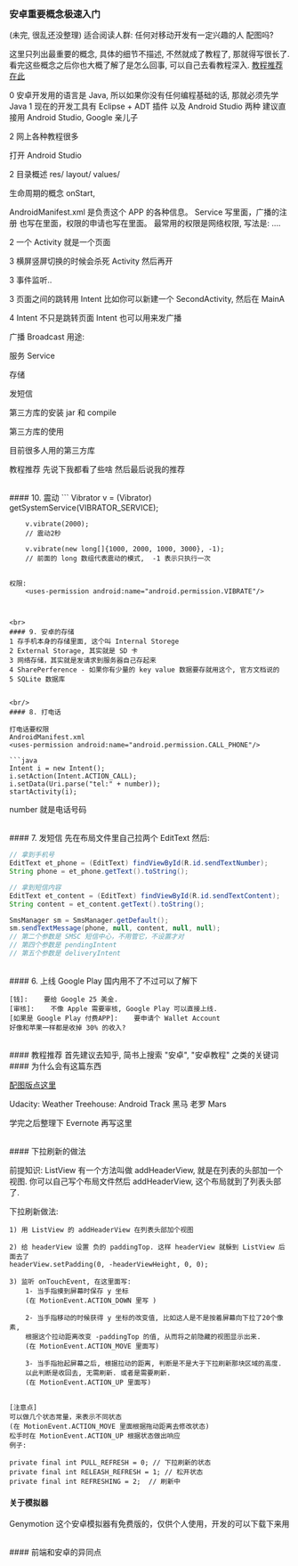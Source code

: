 ### 安卓重要概念极速入门
(未完, 很乱还没整理)
适合阅读人群: 任何对移动开发有一定兴趣的人
配图吗?

这里只列出最重要的概念, 具体的细节不描述, 不然就成了教程了, 那就得写很长了. <br/>
看完这些概念之后你也大概了解了是怎么回事, 可以自己去看教程深入. [教程推荐在此]()<br/>


0 安卓开发用的语言是 Java, 所以如果你没有任何编程基础的话, 那就必须先学 Java
1 现在的开发工具有 Eclipse + ADT 插件 以及 Android Studio 两种
建议直接用 Android Studio, Google 亲儿子


2 网上各种教程很多

打开 Android Studio


2 目录概述
res/
layout/
values/

生命周期的概念 onStart,


AndroidManifest.xml 是负责这个 APP 的各种信息。
Service 写里面，广播的注册 <receiver></receiver>  也写在里面，权限的申请也写在里面。<receiver></receiver>
最常用的权限是网络权限, 写法是: ....

2 一个 Activity 就是一个页面

3 横屏竖屏切换的时候会杀死 Activity 然后再开

3 事件监听..

3 页面之间的跳转用 Intent
比如你可以新建一个 SecondActivity, 然后在 MainA

4 Intent 不只是跳转页面
Intent 也可以用来发广播

广播 Broadcast
用途:


服务 Service


存储

发短信

第三方库的安装
jar 和 compile

第三方库的使用

目前很多人用的第三方库

教程推荐
    先说下我都看了些啥
    然后最后说我的推荐



<br>
#### 10. 震动
```
        Vibrator v = (Vibrator) getSystemService(VIBRATOR_SERVICE);

        v.vibrate(2000);
        // 震动2秒

        v.vibrate(new long[]{1000, 2000, 1000, 3000}, -1);
        // 前面的 long 数组代表震动的模式,  -1 表示只执行一次
```

权限:
    <uses-permission android:name="android.permission.VIBRATE"/>



<br>
#### 9. 安卓的存储
1 存手机本身的存储里面, 这个叫 Internal Storege
2 External Storage, 其实就是 SD 卡
3 网络存储，其实就是发请求到服务器自己存起来
4 SharePerference - 如果你有少量的 key value 数据要存就用这个, 官方文档说的
5 SQLite 数据库


<br/>
#### 8. 打电话

打电话要权限
AndroidManifest.xml
<uses-permission android:name="android.permission.CALL_PHONE"/>

```java
Intent i = new Intent();
i.setAction(Intent.ACTION_CALL);
i.setData(Uri.parse("tel:" + number));
startActivity(i);
```
number 就是电话号码

<br/>
#### 7. 发短信
先在布局文件里自己拉两个 EditText 然后:

```java
// 拿到手机号
EditText et_phone = (EditText) findViewById(R.id.sendTextNumber);
String phone = et_phone.getText().toString();

// 拿到短信内容
EditText et_content = (EditText) findViewById(R.id.sendTextContent);
String content = et_content.getText().toString();

SmsManager sm = SmsManager.getDefault();
sm.sendTextMessage(phone, null, content, null, null);
// 第二个参数是 SMSC 短信中心，不用管它，不设置才对
// 第四个参数是 pendingIntent
// 第五个参数是 deliveryIntent
```

<br/>
#### 6. 上线 Google Play
国内用不了不过可以了解下

    [钱]:    要给 Google 25 美金.
    [审核]:    不像 Apple 需要审核, Google Play 可以直接上线.
    [如果是 Google Play 付费APP]:    要申请个 Wallet Account
    好像和苹果一样都是收掉 30% 的收入?


<br/>
#### 教程推荐
首先建议去知乎, 简书上搜索 "安卓", "安卓教程" 之类的关键词


<br/>
#### 为什么会有这篇东西

[配图版点这里]()

Udacity: Weather
Treehouse: Android Track
黑马
老罗
Mars


学完之后整理下 Evernote 再写这里

<br/>
#### 下拉刷新的做法

前提知识:
ListView 有一个方法叫做 addHeaderView, 就是在列表的头部加一个视图.
你可以自己写个布局文件然后 addHeaderView, 这个布局就到了列表头部了.


下拉刷新做法:

    1) 用 ListView 的 addHeaderView 在列表头部加个视图

    2) 给 headerView 设置 负的 paddingTop. 这样 headerView 就躲到 ListView 后面去了
    headerView.setPadding(0, -headerViewHeight, 0, 0);

    3) 监听 onTouchEvent, 在这里面写:
        1- 当手指摸到屏幕时保存 y 坐标
        (在 MotionEvent.ACTION_DOWN 里写 )

        2- 当手指移动的时候获得 y 坐标的改变值, 比如这人是不是按着屏幕向下拉了20个像素,
        根据这个拉动距离改变 -paddingTop 的值, 从而将之前隐藏的视图显示出来.
        (在 MotionEvent.ACTION_MOVE 里面写)

        3- 当手指抬起屏幕之后, 根据拉动的距离, 判断是不是大于下拉刷新那块区域的高度.
        以此判断是收回去, 无需刷新. 或者是需要刷新.
        (在 MotionEvent.ACTION_UP 里面写)


    [注意点]
    可以做几个状态常量，来表示不同状态
    (在 MotionEvent.ACTION_MOVE 里面根据拖动距离去修改状态)
    松手时在 MotionEvent.ACTION_UP 根据状态做出响应
    例子:

    private final int PULL_REFRESH = 0; // 下拉刷新的状态
    private final int RELEASH_REFRESH = 1; // 松开状态
    private final int REFRESHING = 2;  // 刷新中


#### 关于模拟器
Genymotion 这个安卓模拟器有免费版的，仅供个人使用，开发的可以下载下来用


<br/>
#### 前端和安卓的异同点
